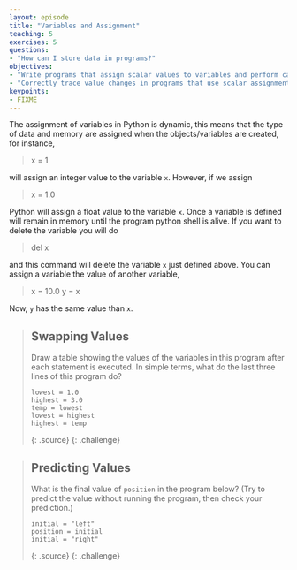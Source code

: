 ```yaml
---
layout: episode
title: "Variables and Assignment"
teaching: 5
exercises: 5
questions:
- "How can I store data in programs?"
objectives:
- "Write programs that assign scalar values to variables and perform calculations with those values."
- "Correctly trace value changes in programs that use scalar assignment."
keypoints:
- FIXME
---
```


The assignment of variables in Python is dynamic, this means that the type of data and memory are assigned when the objects/variables are created, for instance,

> x = 1

will assign an integer value to the variable `x`. However, if we assign

> x = 1.0

Python will assign a float value to the variable `x`. Once a variable is defined will remain in memory until the program python shell is alive. If you want to delete the variable you will do

> del x

and this command will delete the variable `x` just defined above. You can assign a variable the value of another variable,

> x = 10.0
> y = x

Now, `y` has the same value than `x`.

> ## Swapping Values
> 
> Draw a table showing the values of the variables in this program
> after each statement is executed.
> In simple terms, what do the last three lines of this program do?
> 
> ~~~
> lowest = 1.0
> highest = 3.0
> temp = lowest
> lowest = highest
> highest = temp
> ~~~
> {: .source}
{: .challenge}

> ## Predicting Values
> 
> What is the final value of `position` in the program below?
> (Try to predict the value without running the program,
> then check your prediction.)
> 
> ~~~
> initial = "left"
> position = initial
> initial = "right"
> ~~~
> {: .source}
{: .challenge}

